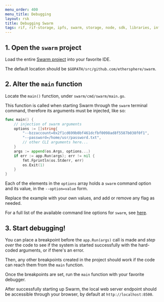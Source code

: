 ```yaml
---
menu_order: 400
menu_title: Debugging
layout: rsk
title: Debugging Swarm
tags: rif, rif-storage, ipfs, swarm, storage, node, sdk, libraries, infrastructure, protocols, mvp, design, rbtc, defi, decentralized, quick-start, guides, tutorial, networks, dapps, tools, rootstock, rsk, ethereum, smart-contracts, install, get-started, how-to, mainnet, testnet, contracts, wallets, web3, crypto
---
```


## 1. Open the `swarm` project
Load the entire [Swarm project](https://github.com/ethersphere/swarm) into your favorite IDE.

The default location should be `$GOPATH/src/github.com/ethersphere/swarm`.

## 2. Alter the `main` function
Locate the `main()` function, under `swarm/cmd/swarm/main.go`. 

This function is called when starting Swarm through the `swarm` terminal command, therefore its arguments must be injected, like so:

```go
func main() {
	// injection of swarm arguments
	options := []string{
		"--bzzaccount=0x2f1cd699b0bf461dcfbf0098ad8f5587b038f0f1",
		"--password=/home/usr/password.txt",
		// other CLI arguments here...
	}
	args := append(os.Args, options...)
	if err := app.Run(args); err != nil {
		fmt.Fprintln(os.Stderr, err)
		os.Exit(1)
	}
}
```

Each of the elements in the `options` array holds a `swarm` command option and its value, in the `--option=value` form.

Replace the example with your own values, and add or remove any flag as needed.

For a full list of the available command line options for `swarm`, see [here](https://swarm-guide.readthedocs.io/en/latest/node_operator.html#general-configuration-parameters).

## 3. Start debugging!
You can place a breakpoint before the `app.Run(args)` call is made and _step over_ the code to see if the system is started successfully with the hard-coded arguments, or if there's an error.

Then, any other breakpoints created in the project should work if the code can reach them from the `main` function.

Once the breakpoints are set, run the `main` function with your favorite debugger.

After successfully starting up Swarm, the local web server endpoint should be accessible through your browser, by default at `http://localhost:8500`.